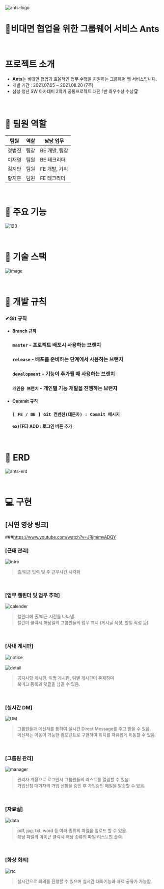 ![ants-logo](https://user-images.githubusercontent.com/78480984/136933317-a0a5f24d-4c7e-4f27-8098-a5c0d6e125aa.png)

# 🐜비대면 협업을 위한 그룹웨어 서비스 Ants

<br>

# 프로젝트 소개
 - **Ants**는 비대면 협업과 효율적인 업무 수행을 지원하는 그룹웨어 웹 서비스입니다.
 - 개발 기간 : 2021.07.05 ~ 2021.08.20 (7주)
 - 삼성 청년 SW 아카데미 2학기 공통프로젝트 대전 1반 최우수상 수상🏆

<br>

# 👩 팀원 역할
| 팀원 | 역할 | 담당 업무
| ------ | ------ | ------ |
| 정범진 | 팀장 | BE 개발, 팀장 |
| 이재영 | 팀원 | BE 테크리더 |
| 김지안 | 팀원 | FE 개발, 기획 |
| 황지훈 | 팀원 | FE 테크리더 |

<br>

# 📌 주요 기능
 ![123](https://user-images.githubusercontent.com/78480984/132939669-b7635187-d97f-4141-8eee-958ba8fe3b23.JPG)
 
<br>

# 📌 기술 스택
![image](https://user-images.githubusercontent.com/41180841/127511135-f48e68e5-9ccf-4d23-9cd0-d2f317c9f88b.png)

<br>

# 📝 개발 규칙

   ### ✔Git 규칙
   
   - #### Branch 규칙
      ###  `master` - 프로젝트 배포시 사용하는 브랜치
      ###  `release` - 배포를 준비하는 단계에서 사용하는 브랜치
      ###  `development` - 기능이 추가될 때 사용하는 브랜치
      ###  `개인용 브랜치` - 개인별 기능 개발을 진행하는 브랜지
   
   - #### Commit 규칙
      ### ``` [ FE / BE ] Git 컨벤션(대문자) : Commit 메시지 ```
      #### ex) [FE] ADD : 로그인 버튼 추가

<br>

# 💾 ERD
![ants-erd](https://user-images.githubusercontent.com/78480984/136936065-420d0cd2-4442-4a1b-a133-08e0b46a1c97.png)

<br>

# 💻 구현
## [시연 영상 링크]
###https://www.youtube.com/watch?v=JRjmimvADQY

### [근태 관리]
![intro](https://user-images.githubusercontent.com/78480984/136949070-3e513f3a-ff0f-4520-b9c5-794e6a739338.png)

> 출/퇴근 입력 및 주 근무시간 시각화

<br>

### [업무 캘린더 및 업무 추적]
![calender](https://user-images.githubusercontent.com/78480984/136949247-4b0a9b85-d8bd-490c-86bd-7ee6a00e0238.png)

> 캘린더에 출/퇴근 시간을 나타냄.<br>
> 캘린더 클릭시 해당일의 그룹원들의 업무 표시 (게시글 작성, 할일 작성 등)
 
<br>

### [사내 게시판]
![notice](https://user-images.githubusercontent.com/78480984/136949515-4c9e5a1f-b76d-4438-8e5f-f43de8b0914c.png) <br><br>
![detail](https://user-images.githubusercontent.com/78480984/136949810-0e788353-602a-4132-a997-63ed9b9f4a42.png)

> 공지사항 게시판, 익명 게시판, 팀별 게시판이 존재하며 <br>
> 북마크 등록과 댓글을 남길 수 있음.

<br>

### [실시간 DM]
![DM](https://user-images.githubusercontent.com/78480984/136949833-76360101-df4d-48d2-894f-d54fc24d0a16.png)

> 그룹원들과 메신저를 통하여 실시간 Direct Message를 주고 받을 수 있음. <br>
> 메신저는 이동이 가능한 컴포넌트로 구현하여 위치를 자유롭게 이동할 수 있음.

<br>

### [그룹원 관리]
![manager](https://user-images.githubusercontent.com/78480984/136949960-186f4f41-260b-4a21-a268-b8bc932d22df.png)

> 관리자 계정으로 로그인시 그룹원들의 리스트를 열람할 수 있음. <br>
> 가입신청 대기자의 가입 신청을 승인 후 가입승인 메일을 발송할 수 있음.

<br>

### [자료실]
![data](https://user-images.githubusercontent.com/78480984/136950077-e0af1cb2-0563-45a6-b450-9c3322b4e100.png)

> pdf, jpg, txt, word 등 여러 종류의 파일을 업로드 할 수 있음. <br>
> 해당 파일의 아이콘 클릭시 해당 종류의 파일 리스트만 출력.

<br>

### [화상 회의]
![rtc](https://user-images.githubusercontent.com/78480984/136950192-8d8d952c-cccd-4842-b347-375d1dddb649.png)

> 실시간으로 회의를 진행할 수 있으며 실시간 대화기능과 자료 공류가 가능함

<br>
